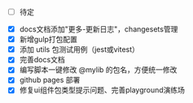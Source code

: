 - [ ] 待定

<!-- 已完成的 -->

- [x] docs文档添加"更多-更新日志"，changesets管理
- [x] 新增gulp打包配置
- [x] 添加 utils 包测试用例（jest或vitest）
- [x] 完善docs文档
- [x] 编写脚本一键修改 @mylib 的包名，方便统一修改
- [x] github pages 部署
- [x] 修复ui组件包类型提示问题、完善playground演练场
